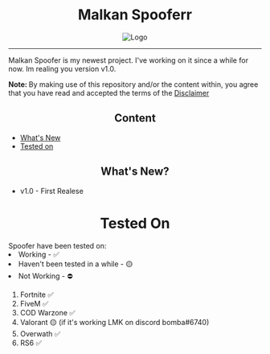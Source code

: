 <h1 align="center">Malkan Spooferr</h1>
<p align="center">
    <img src="https://cdn.discordapp.com/attachments/991323451904249977/1001871497851306065/240_F_95606161_tZQbi5y8dWNxxJz7bLA3eifc9qzIgB4P.jpg" alt="Logo"><br> 
</p><hr>

Malkan Spoofer is my newest project. I've working on it since a while for now. Im realing you version v1.0. 

<b>Note: </b>By making use of this repository and/or the content within, you agree that you have read and accepted the terms of the <a href="#disclaimer">Disclaimer</a>

<h2 align="center">Content</h2>

<!-- TOC depthFrom:2 depthTo:6 withLinks:1 updateOnSave:1 orderedList:0 -->
- [What's New](#whats-new)
- [Tested on](#tested)

<h2 align="center">What's New?</h2>
<ul>
    <li>v1.0 - First Realese</li>
</ul>
<h1 align="center">Tested On</h1>
Spoofer have been tested on:
<li>Working - ✅</li>
<li>Haven't been tested in a while - 🟡</li>
<li>Not Working - ⛔</li>
<ol>
    <li>Fortnite ✅</li>
    <li>FiveM ✅</li>
    <li>COD Warzone ✅</li>
    <li>Valorant 🟡 (if it's working LMK on discord bomba#6740) </li>
    <li>Overwath ✅</li>
    <li>RS6 ✅</li>
</ol>
